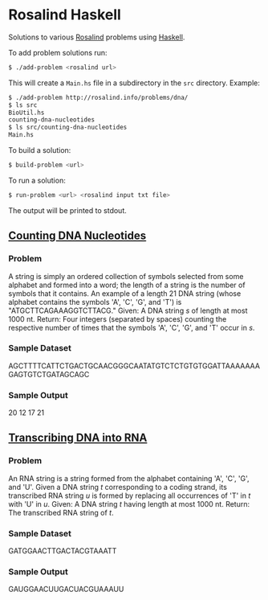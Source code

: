 # Rosalind Haskell

Solutions to various [Rosalind](http://rosalind.info/) problems
using [Haskell](https://www.haskell.org/).

To add problem solutions run:

```bash
$ ./add-problem <rosalind url>
```

This will create a `Main.hs` file in a subdirectory in the `src` directory.
Example:

```bash
$ ./add-problem http://rosalind.info/problems/dna/
$ ls src
BioUtil.hs
counting-dna-nucleotides
$ ls src/counting-dna-nucleotides
Main.hs
```

To build a solution:
```bash
$ build-problem <url>
```

To run a solution:
```bash
$ run-problem <url> <rosalind input txt file>
```

The output will be printed to stdout.

## [Counting DNA Nucleotides](http://rosalind.info/problems/dna/)



### Problem
A string is simply an ordered collection of symbols selected from
some alphabet and formed into a word; the length of a string is
the number of symbols that it contains.
An example of a length 21 DNA string (whose alphabet contains the symbols 'A', 'C', 'G', and 'T') is "ATGCTTCAGAAAGGTCTTACG."
Given: A DNA string $s$ of length at most 1000 nt.
Return: Four integers (separated by spaces) counting the respective number of times that the
symbols 'A', 'C', 'G', and 'T' occur in $s$.

### Sample Dataset
AGCTTTTCATTCTGACTGCAACGGGCAATATGTCTCTGTGTGGATTAAAAAAAGAGTGTCTGATAGCAGC


### Sample Output
20 12 17 21


## [Transcribing DNA into RNA](http://rosalind.info/problems/rna/)



### Problem
An RNA string is a string formed from the alphabet containing 'A', 'C', 'G', and 'U'.
Given a DNA string $t$ corresponding to a coding strand, its transcribed RNA string $u$
is formed by replacing all occurrences of 'T' in $t$ with 'U' in $u$.
Given: A DNA string $t$ having length at most 1000 nt.
Return: The transcribed RNA string of $t$.

### Sample Dataset
GATGGAACTTGACTACGTAAATT


### Sample Output
GAUGGAACUUGACUACGUAAAUU



